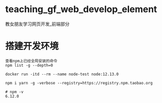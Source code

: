 # teaching_gf_web_develop_element
教女朋友学习网页开发_前端部分

# 搭建开发环境



```
查看npm上已经全局安装的命令
npm list -g --depth=0
```









```
docker run -itd --rm --name node-test node:12.13.0
```



```
npm i yarn -g -verbose --registry=https://registry.npm.taobao.org
```





```
# npm -v
6.12.0
```

